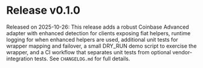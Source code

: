 # Release v0.1.0

Released on 2025-10-26: This release adds a robust Coinbase Advanced adapter with enhanced detection for clients exposing fiat helpers, runtime logging for when enhanced helpers are used, additional unit tests for wrapper mapping and failover, a small DRY_RUN demo script to exercise the wrapper, and a CI workflow that separates unit tests from optional vendor-integration tests. See `CHANGELOG.md` for full details.
